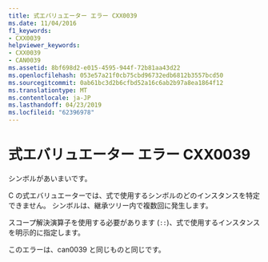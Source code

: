 ```yaml
---
title: 式エバリュエーター エラー CXX0039
ms.date: 11/04/2016
f1_keywords:
- CXX0039
helpviewer_keywords:
- CXX0039
- CAN0039
ms.assetid: 8bf698d2-e015-4595-944f-72b81aa43d22
ms.openlocfilehash: 053e57a21f0cb75cbd96732edb6812b3557bcd50
ms.sourcegitcommit: 0ab61bc3d2b6cfbd52a16c6ab2b97a8ea1864f12
ms.translationtype: MT
ms.contentlocale: ja-JP
ms.lasthandoff: 04/23/2019
ms.locfileid: "62396978"
---
```

# <a name="expression-evaluator-error-cxx0039"></a>式エバリュエーター エラー CXX0039

シンボルがあいまいです。

C の式エバリュエーターでは、式で使用するシンボルのどのインスタンスを特定できません。 シンボルは、継承ツリー内で複数回に発生します。

スコープ解決演算子を使用する必要があります (`::`)、式で使用するインスタンスを明示的に指定します。

このエラーは、can0039 と同じものと同じです。